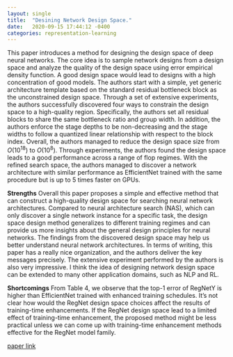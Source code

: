 ```yaml
---
layout: single
title:  "Desining Network Design Space."
date:   2020-09-15 17:44:12 -0400
categories: representation-learning
---
```

<!-- You’ll find this post in your `_posts` directory. Go ahead and edit it and re-build the site to see your changes. You can rebuild the site in many different ways, but the most common way is to run `jekyll serve`, which launches a web server and auto-regenerates your site when a file is updated.

To add new posts, simply add a file in the `_posts` directory that follows the convention `YYYY-MM-DD-name-of-post.ext` and includes the necessary front matter. Take a look at the source for this post to get an idea about how it works.

Jekyll also offers powerful support for code snippets:

{% highlight ruby %}
def print_hi(name)
  puts "Hi, #{name}"
end
print_hi('Tom')
#=> prints 'Hi, Tom' to STDOUT.
{% endhighlight %}

Check out the [Jekyll docs][jekyll-docs] for more info on how to get the most out of Jekyll. File all bugs/feature requests at [Jekyll’s GitHub repo][jekyll-gh]. If you have questions, you can ask them on [Jekyll Talk][jekyll-talk].

[jekyll-docs]: https://jekyllrb.com/docs/home
[jekyll-gh]:   https://github.com/jekyll/jekyll
[jekyll-talk]: https://talk.jekyllrb.com/ -->

This paper introduces a method for designing the design space of deep neural networks. The core idea is to sample network designs from a design space and analyze the quality of the design space using error empirical density function. A good design space would lead to designs with a high concentration of good models. The authors start with a simple, yet generic architecture template based on the standard residual bottleneck block as the unconstrained design space. Through a set of extensive experiments, the authors successfully discovered four ways to constrain the design space to a high-quality region. Specifically, the authors set all residual blocks to share the same bottleneck ratio and group width. In addition, the authors enforce the stage depths to be non-decreasing and the stage widths to follow a quantized linear relationship with respect to the block index. Overall, the authors managed to reduce the design space size from $O(10^{18})$ to $O(10^8)$. Through experiments, the authors found the design space leads to a good performance across a range of flop regimes. With the refined search space, the authors managed to discover a network architecture with similar performance as EfficientNet trained with the same procedure but is up to 5 times faster on GPUs.

__Strengths__
Overall this paper proposes a simple and effective method that can construct a high-quality design space for searching neural network architectures. Compared to neural architecture search (NAS), which can only discover a single network instance for a specific task, the design space design method generalizes to different training regimes and can provide us more insights about the general design principles for neural networks. The findings from the discovered design space may help us better understand neural network architectures. In terms of writing, this paper has a really nice organization, and the authors deliver the key messages precisely. The extensive experiment performed by the authors is also very impressive. I think the idea of designing network design space can be extended to many other application domains, such as NLP and RL.

__Shortcomings__
From Table 4, we observe that the top-1 error of RegNetY is higher than EfficientNet trained with enhanced training schedules. It’s not clear how would the RegNet design space choices affect the results of training-time enhancements. If the RegNet design space lead to a limited effect of training-time enhancement, the proposed method might be less practical unless we can come up with training-time enhancement methods effective for the RegNet model family. 

[paper link](https://arxiv.org/abs/2003.13678)